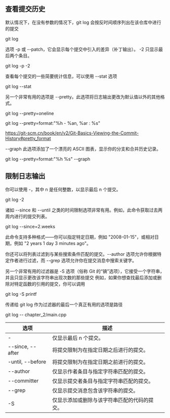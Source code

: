 ## 查看提交历史

默认情况下，在没有参数的情况下，git log 会按反时间顺序列出在该仓库中进行的提交

git log

选项 -p 或 --patch，它会显示每个提交中引入的差异（补丁输出）。 -2 只显示最后两个条目。

git log -p -2

查看每个提交的一些简要统计信息，可以使用 --stat 选项

git log --stat

另一个非常有用的选项是 --pretty。此选项将日志输出更改为默认值以外的其他格式。

git log --pretty=oneline

git log --pretty=format:"%h - %an, %ar : %s"

https://git-scm.cn/book/en/v2/Git-Basics-Viewing-the-Commit-History#pretty_format

--graph 此选项添加了一个漂亮的 ASCII 图表，显示你的分支和合并历史记录。

git log --pretty=format:"%h %s" --graph

## 限制日志输出

你可以使用 -<n>，其中 n 是任何整数，以显示最后 n 个提交。

git log -2

诸如 --since 和 --until 之类的时间限制选项非常有用。例如，此命令获取过去两周内进行的提交列表。

git log --since=2.weeks

此命令支持多种格式——你可以指定特定日期，例如 "2008-01-15"，或相对日期，例如 "2 years 1 day 3 minutes ago"。

你还可以将列表过滤到与某些搜索条件匹配的提交。--author 选项允许你根据特定作者进行过滤，而 --grep 选项允许你在提交消息中搜索关键字。

另一个非常有用的过滤器是 -S 选项（俗称 Git 的“镐”选项），它接受一个字符串，并且只显示更改该字符串出现次数的那些提交
例如，如果你想查找最后添加或删除对特定函数的引用的提交，你可以调用

git log -S printf

传递给 git log 作为过滤器的最后一个真正有用的选项是路径

git log -- chapter_2/main.cpp

| 选项   |	描述 |
| ---   |  --- |
|-<n>   | 仅显示最后 n 个提交。|
|--since, --after | 将提交限制为在指定日期之后进行的提交。|
| -until, --before| 将提交限制为在指定日期之前进行的提交。|
| --author | 仅显示作者条目与指定字符串匹配的提交。|
| --committer | 仅显示提交者条目与指定字符串匹配的提交。|
| --grep | 仅显示提交消息包含该字符串的提交。|
| -S	| 仅显示添加或删除与该字符串匹配的代码的提交。|